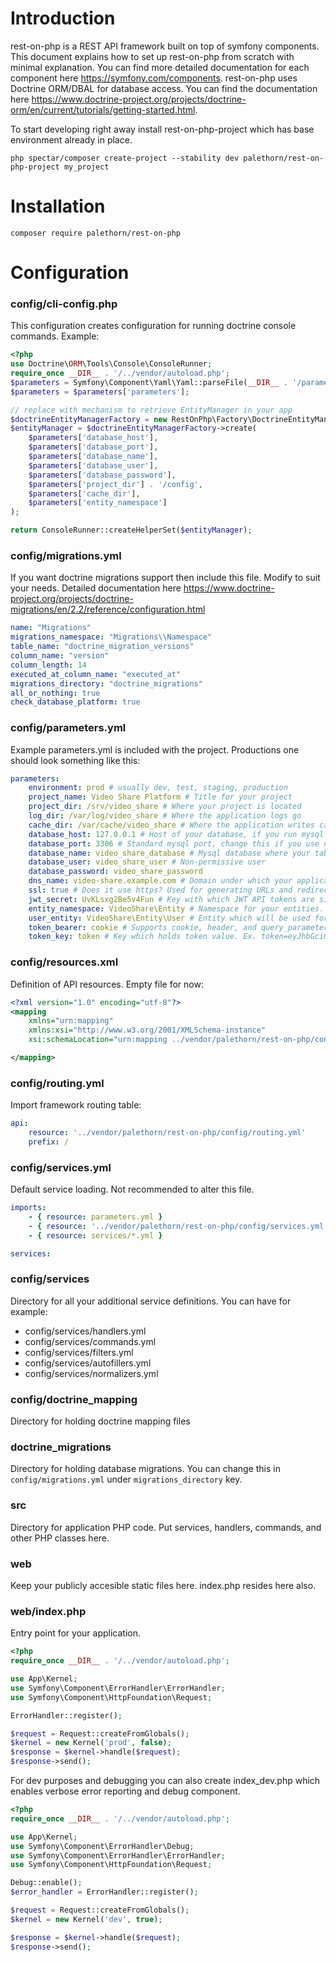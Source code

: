 # Introduction
rest-on-php is a REST API framework built on top of symfony components. This document explains how to set up rest-on-php from scratch with minimal explanation. You can find more detailed documentation for each component here https://symfony.com/components.
rest-on-php uses Doctrine ORM/DBAL for database access. You can find the documentation here https://www.doctrine-project.org/projects/doctrine-orm/en/current/tutorials/getting-started.html.

To start developing right away install rest-on-php-project which has base environment already in place.
```
php spectar/composer create-project --stability dev palethorn/rest-on-php-project my_project
```

# Installation

```
composer require palethorn/rest-on-php
```

# Configuration

### config/cli-config.php
This configuration creates configuration for running doctrine console commands.
Example:

```php
<?php
use Doctrine\ORM\Tools\Console\ConsoleRunner;
require_once __DIR__ . '/../vendor/autoload.php';
$parameters = Symfony\Component\Yaml\Yaml::parseFile(__DIR__ . '/parameters.yml');
$parameters = $parameters['parameters'];

// replace with mechanism to retrieve EntityManager in your app
$doctrineEntityManagerFactory = new RestOnPhp\Factory\DoctrineEntityManagerFactory();
$entityManager = $doctrineEntityManagerFactory->create(
    $parameters['database_host'],
    $parameters['database_port'],
    $parameters['database_name'],
    $parameters['database_user'],
    $parameters['database_password'],
    $parameters['project_dir'] . '/config',
    $parameters['cache_dir'],
    $parameters['entity_namespace']
);

return ConsoleRunner::createHelperSet($entityManager);
```

### config/migrations.yml
If you want doctrine migrations support then include this file. Modify to suit your needs. Detailed documentation here https://www.doctrine-project.org/projects/doctrine-migrations/en/2.2/reference/configuration.html

```yaml
name: "Migrations"
migrations_namespace: "Migrations\\Namespace"
table_name: "doctrine_migration_versions"
column_name: "version"
column_length: 14
executed_at_column_name: "executed_at"
migrations_directory: "doctrine_migrations"
all_or_nothing: true
check_database_platform: true
```

### config/parameters.yml
Example parameters.yml is included with the project. Productions one should look something like this:

```yaml
parameters:
    environment: prod # usually dev, test, staging, production
    project_name: Video Share Platform # Title for your project
    project_dir: /srv/video_share # Where your project is located
    log_dir: /var/log/video_share # Where the application logs go
    cache_dir: /var/cache/video_share # Where the application writes cache
    database_host: 127.0.0.1 # Host of your database, if you run mysql in separate containers or on separate servers change this to reflect that
    database_port: 3306 # Standard mysql port, change this if you use non-standard mysql ports or proxies
    database_name: video_share_database # Mysql database where your tables live
    database_user: video_share_user # Non-permissive user
    database_password: video_share_password
    dns_name: video-share.example.com # Domain under which your application lives
    ssl: true # Does it use https? Used for generating URLs and redirects
    jwt_secret: UvKLsxg2Be5v4Fun # Key with which JWT API tokens are signed
    entity_namespace: VideoShare\Entity # Namespace for your entities. If you already have entities generated, specify their namespace here
    user_entity: VideoShare\Entity\User # Entity which will be used for authentication and authorization of users accessing the API
    token_bearer: cookie # Supports cookie, header, and query_parameter.
    token_key: token # Key which holds token value. Ex. token=eyJhbGciOiJIUzI1NiIsInR5...
```

### config/resources.xml
Definition of API resources. Empty file for now:

```xml
<?xml version="1.0" encoding="utf-8"?>
<mapping 
    xmlns="urn:mapping" 
    xmlns:xsi="http://www.w3.org/2001/XMLSchema-instance"
    xsi:schemaLocation="urn:mapping ../vendor/palethorn/rest-on-php/config/api-resource.xsd">

</mapping>
```

### config/routing.yml
Import framework routing table:

```yaml
api:
    resource: '../vendor/palethorn/rest-on-php/config/routing.yml'
    prefix: /
```

### config/services.yml
Default service loading. Not recommended to alter this file.

```yaml
imports:
    - { resource: parameters.yml }
    - { resource: '../vendor/palethorn/rest-on-php/config/services.yml' }
    - { resource: services/*.yml }

services:
```

### config/services
Directory for all your additional service definitions. You can have for example:
- config/services/handlers.yml
- config/services/commands.yml
- config/services/filters.yml
- config/services/autofillers.yml
- config/services/normalizers.yml

### config/doctrine_mapping
Directory for holding doctrine mapping files

### doctrine_migrations
Directory for holding database migrations. You can change this in ```config/migrations.yml``` under ```migrations_directory``` key.

### src
Directory for application PHP code. Put services, handlers, commands, and other PHP classes here.

### web
Keep your publicly accesible static files here. index.php resides here also.

### web/index.php
Entry point for your application.

```php
<?php
require_once __DIR__ . '/../vendor/autoload.php';

use App\Kernel;
use Symfony\Component\ErrorHandler\ErrorHandler;
use Symfony\Component\HttpFoundation\Request;

ErrorHandler::register();

$request = Request::createFromGlobals();
$kernel = new Kernel('prod', false);
$response = $kernel->handle($request);
$response->send();
```

For dev purposes and debugging you can also create index_dev.php which enables verbose error reporting and debug component.

```php
<?php
require_once __DIR__ . '/../vendor/autoload.php';

use App\Kernel;
use Symfony\Component\ErrorHandler\Debug;
use Symfony\Component\ErrorHandler\ErrorHandler;
use Symfony\Component\HttpFoundation\Request;

Debug::enable();
$error_handler = ErrorHandler::register();

$request = Request::createFromGlobals();
$kernel = new Kernel('dev', true);

$response = $kernel->handle($request);
$response->send();
```